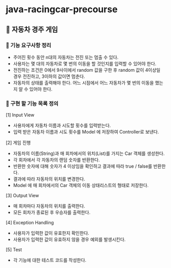 # java-racingcar-precourse

## 🚗 자동차 경주 게임 

### 📝 기능 요구사항 정리 

- 주어진 횟수 동안 n대의 자동차는 전진 또는 멈출 수 있다.
- 사용자는 몇 대의 자동차로 몇 번의 이동을 할 것인지를 입력할 수 있어야 한다.
- 전진하는 조건은 0에서 9사이에서 random 값을 구한 후 random 값이 4이상일 경우 전진하고, 3이하의 값이면 멈춘다.
- 자동차의 상태를 출력해야 한다. 어느 시점에서 어느 자동차가 몇 번의 이동을 했는지 알 수 있어야 한다.


### 🎯 구현 할 기능 목록 정의 

[1] Input View 
- 사용자에게 자동차 이름과 시도할 횟수를 입력받는다. 
- 입력 받은 자동차 이름과 시도 횟수를 Model 에 저장하여 Controller로 보낸다. 

[2] 게임 진행  
- 자동차의 이름(String)과 매 회차에서의 위치(List)를 가지는 Car 객체를 생성한다. 
- 각 회차에서 각 자동차의 랜덤 숫자를 반환한다. 
- 반환한 숫자에 대해 숫자가 4 이상임을 확인하고 결과에 따라 true / false를 반환한다. 
- 결과에 따라 자동차의 위치를 변경한다. 
- Model 에 매 회차에서의 Car 객체의 이동 상태리스트의 형태로 저장한다. 

[3] Output View
- 매 회차마다 자동차의 위치를 출력한다. 
- 모든 회차가 종료된 후 우승자를 출력한다.

[4] Exception Handling
- 사용자가 입력한 값이 유효한지 확인한다.
- 사용자가 입력한 값이 유효하지 않을 경우 예외를 발생시킨다.

[5] Test
- 각 기능에 대한 테스트 코드를 작성한다.

